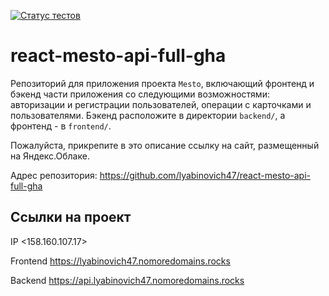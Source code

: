 [![Статус тестов](../../actions/workflows/tests.yml/badge.svg)](../../actions/workflows/tests.yml)

# react-mesto-api-full-gha
Репозиторий для приложения проекта `Mesto`, включающий фронтенд и бэкенд части приложения со следующими возможностями: авторизации и регистрации пользователей, операции с карточками и пользователями. Бэкенд расположите в директории `backend/`, а фронтенд - в `frontend/`. 
  
Пожалуйста, прикрепите в это описание ссылку на сайт, размещенный на Яндекс.Облаке.

Адрес репозитория: https://github.com/lyabinovich47/react-mesto-api-full-gha

## Ссылки на проект

IP <158.160.107.17>

Frontend https://lyabinovich47.nomoredomains.rocks

Backend https://api.lyabinovich47.nomoredomains.rocks
